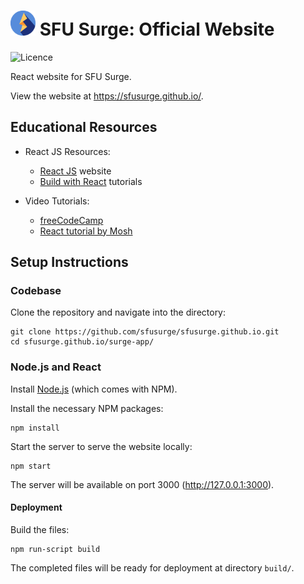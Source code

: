 # <img src="./readme-img/logo.svg" width="40px" alt="SFU Surge logo" /> SFU Surge: Official Website

![Licence](https://img.shields.io/github/license/sfusurge/sfusurge.github.io)

React website for SFU Surge.

View the website at https://sfusurge.github.io/.

## Educational Resources

- React JS Resources:
  - [React JS](https://reactjs.org/) website
  - [Build with React](http://buildwithreact.com/) tutorials

- Video Tutorials:
  - [freeCodeCamp](https://www.youtube.com/watch?v=DLX62G4lc44)
  - [React tutorial by Mosh](https://www.youtube.com/watch?v=Ke90Tje7VS0)

## Setup Instructions

### Codebase

Clone the repository and navigate into the directory:
```shell
git clone https://github.com/sfusurge/sfusurge.github.io.git
cd sfusurge.github.io/surge-app/
```

### Node.js and React

Install [Node.js](https://nodejs.org/en/download/) (which comes with NPM).

Install the necessary NPM packages:
```shell
npm install
```

Start the server to serve the website locally:
```shell
npm start
```

The server will be available on port 3000 (http://127.0.0.1:3000).

#### Deployment

Build the files:
```shell
npm run-script build
```

The completed files will be ready for deployment at directory `build/`.
